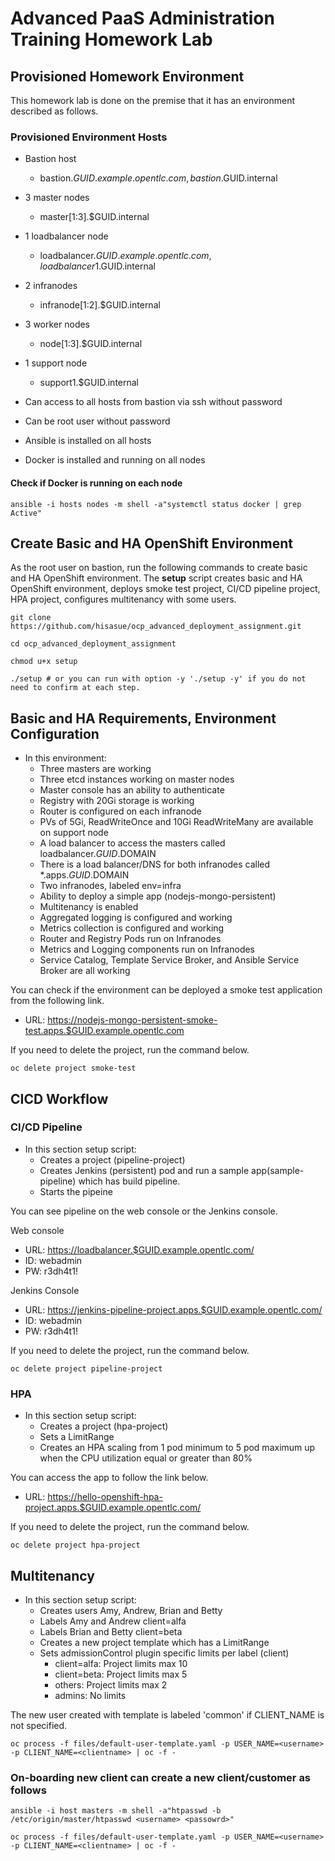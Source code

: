# Advanced PaaS Administration Training Homework Lab

## Provisioned Homework Environment

This homework lab is done on the premise that it has an environment described as follows.

### Provisioned Environment Hosts

* Bastion host
  * bastion.$GUID.example.opentlc.com, bastion.$GUID.internal
* 3 master nodes
  * master[1:3].$GUID.internal
* 1 loadbalancer node
  * loadbalancer.$GUID.example.opentlc.com, loadbalancer1.$GUID.internal
* 2 infranodes
  * infranode[1:2].$GUID.internal
* 3 worker nodes
  * node[1:3].$GUID.internal
* 1 support node
  * support1.$GUID.internal

* Can access to all hosts from bastion via ssh without password
* Can be root user without password
* Ansible is installed on all hosts
* Docker is installed and running on all nodes

#### Check if Docker is running on each node

```shell
ansible -i hosts nodes -m shell -a"systemctl status docker | grep Active"
```

## Create Basic and HA OpenShift Environment

As the root user on bastion, run the following commands to create basic and HA OpenShift environment.
The __setup__ script creates basic and HA OpenShift environment, deploys smoke test project, CI/CD pipeline project, HPA project, configures multitenancy with some users.

```shell
git clone https://github.com/hisasue/ocp_advanced_deployment_assignment.git

cd ocp_advanced_deployment_assignment

chmod u+x setup

./setup # or you can run with option -y './setup -y' if you do not need to confirm at each step.
```

## Basic and HA Requirements, Environment Configuration

* In this environment:
  * Three masters are working
  * Three etcd instances working on master nodes
  * Master console has an ability to authenticate
  * Registry with 20Gi storage is working
  * Router is configured on each infranode
  * PVs of 5Gi, ReadWriteOnce and 10Gi ReadWriteMany are available on support node
  * A load balancer to access the masters called loadbalancer.$GUID.$DOMAIN
  * There is a load balancer/DNS for both infranodes called \*.apps.$GUID.$DOMAIN
  * Two infranodes, labeled env=infra
  * Ability to deploy a simple app (nodejs-mongo-persistent)
  * Multitenancy is enabled
  * Aggregated logging is configured and working
  * Metrics collection is configured and working
  * Router and Registry Pods run on Infranodes
  * Metrics and Logging components run on Infranodes
  * Service Catalog, Template Service Broker, and Ansible Service Broker are all working

You can check if the environment can be deployed a smoke test application from the following link.

* URL: <https://nodejs-mongo-persistent-smoke-test.apps.$GUID.example.opentlc.com>

If you need to delete the project, run the command below.

```shell
oc delete project smoke-test
```

## CICD Workflow

### CI/CD Pipeline

* In this section setup script:
  * Creates a project (pipeline-project)
  * Creates Jenkins (persistent) pod and run a sample app(sample-pipeline) which has build pipeline.
  * Starts the pipeine

You can see pipeline on the web console or the Jenkins console.

Web console

* URL: <https://loadbalancer.$GUID.example.opentlc.com/>
* ID: webadmin
* PW: r3dh4t1!

Jenkins Console

* URL: <https://jenkins-pipeline-project.apps.$GUID.example.opentlc.com/>
* ID: webadmin
* PW: r3dh4t1!

If you need to delete the project, run the command below.

```shell
oc delete project pipeline-project
```

### HPA

* In this section setup script:
  * Creates a project (hpa-project)
  * Sets a LimitRange
  * Creates an HPA scaling from 1 pod minimum to 5 pod maximum up when the CPU utilization equal or greater than 80%

You can access the app to follow the link below.

* URL: <https://hello-openshift-hpa-project.apps.$GUID.example.opentlc.com/>

If you need to delete the project, run the command below.

```shell
oc delete project hpa-project
```

## Multitenancy

* In this section setup script:
  * Creates users Amy, Andrew, Brian and Betty
  * Labels Amy and Andrew client=alfa
  * Labels Brian and Betty client=beta
  * Creates a new project template which has a LimitRange
  * Sets admissionControl plugin specific limits per label (client)
    * client=alfa: Project limits max 10
    * client=beta: Project limits max 5
    * others: Project limits max 2
    * admins: No limits

The new user created with template is labeled 'common' if CLIENT_NAME is not specified.

```shell
oc process -f files/default-user-template.yaml -p USER_NAME=<username> -p CLIENT_NAME=<clientname> | oc -f -
```

### On-boarding new client can create a new client/customer as follows

```shell
ansible -i host masters -m shell -a"htpasswd -b /etc/origin/master/htpasswd <username> <passowrd>"
```

```shell
oc process -f files/default-user-template.yaml -p USER_NAME=<username> -p CLIENT_NAME=<clientname> | oc -f -
```
